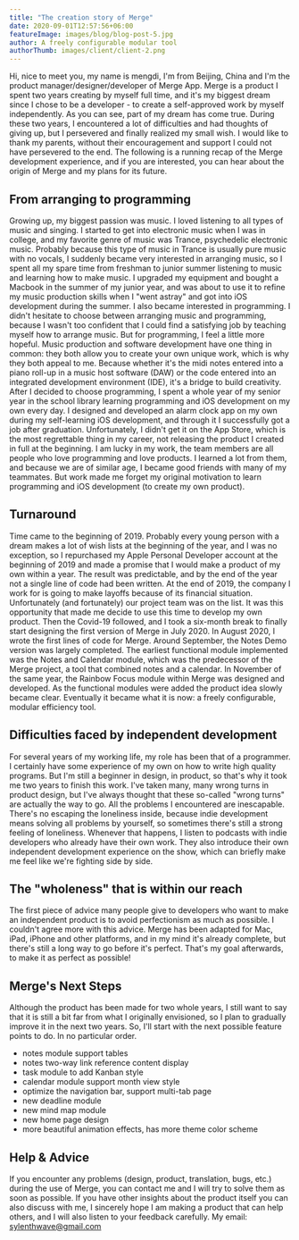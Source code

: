 ```yaml
---
title: "The creation story of Merge"
date: 2020-09-01T12:57:56+06:00
featureImage: images/blog/blog-post-5.jpg
author: A freely configurable modular tool
authorThumb: images/client/client-2.png
---
```


Hi, nice to meet you, my name is mengdi, I'm from Beijing, China and I'm the product manager/designer/developer of Merge App. Merge is a product I spent two years creating by myself full time, and it's my biggest dream since I chose to be a developer - to create a self-approved work by myself independently. As you can see, part of my dream has come true. During these two years, I encountered a lot of difficulties and had thoughts of giving up, but I persevered and finally realized my small wish. I would like to thank my parents, without their encouragement and support I could not have persevered to the end. The following is a running recap of the Merge development experience, and if you are interested, you can hear about the origin of Merge and my plans for its future.

## From arranging to programming
Growing up, my biggest passion was music. I loved listening to all types of music and singing. I started to get into electronic music when I was in college, and my favorite genre of music was Trance, psychedelic electronic music. Probably because this type of music in Trance is usually pure music with no vocals, I suddenly became very interested in arranging music, so I spent all my spare time from freshman to junior summer listening to music and learning how to make music. I upgraded my equipment and bought a Macbook in the summer of my junior year, and was about to use it to refine my music production skills when I "went astray" and got into iOS development during the summer. I also became interested in programming. I didn't hesitate to choose between arranging music and programming, because I wasn't too confident that I could find a satisfying job by teaching myself how to arrange music. But for programming, I feel a little more hopeful. Music production and software development have one thing in common: they both allow you to create your own unique work, which is why they both appeal to me. Because whether it's the midi notes entered into a piano roll-up in a music host software (DAW) or the code entered into an integrated development environment (IDE), it's a bridge to build creativity.
After I decided to choose programming, I spent a whole year of my senior year in the school library learning programming and iOS development on my own every day. I designed and developed an alarm clock app on my own during my self-learning iOS development, and through it I successfully got a job after graduation. Unfortunately, I didn't get it on the App Store, which is the most regrettable thing in my career, not releasing the product I created in full at the beginning.
I am lucky in my work, the team members are all people who love programming and love products. I learned a lot from them, and because we are of similar age, I became good friends with many of my teammates. But work made me forget my original motivation to learn programming and iOS development (to create my own product).

## Turnaround
Time came to the beginning of 2019. Probably every young person with a dream makes a lot of wish lists at the beginning of the year, and I was no exception, so I repurchased my Apple Personal Developer account at the beginning of 2019 and made a promise that I would make a product of my own within a year. The result was predictable, and by the end of the year not a single line of code had been written.
At the end of 2019, the company I work for is going to make layoffs because of its financial situation. Unfortunately (and fortunately) our project team was on the list. It was this opportunity that made me decide to use this time to develop my own product. Then the Covid-19 followed, and I took a six-month break to finally start designing the first version of Merge in July 2020.
In August 2020, I wrote the first lines of code for Merge. Around September, the Notes Demo version was largely completed. The earliest functional module implemented was the Notes and Calendar module, which was the predecessor of the Merge project, a tool that combined notes and a calendar. In November of the same year, the Rainbow Focus module within Merge was designed and developed. As the functional modules were added the product idea slowly became clear. Eventually it became what it is now: a freely configurable, modular efficiency tool.

## Difficulties faced by independent development
For several years of my working life, my role has been that of a programmer. I certainly have some experience of my own on how to write high quality programs. But I'm still a beginner in design, in product, so that's why it took me two years to finish this work. I've taken many, many wrong turns in product design, but I've always thought that these so-called "wrong turns" are actually the way to go. All the problems I encountered are inescapable.
There's no escaping the loneliness inside, because indie development means solving all problems by yourself, so sometimes there's still a strong feeling of loneliness. Whenever that happens, I listen to podcasts with indie developers who already have their own work. They also introduce their own independent development experience on the show, which can briefly make me feel like we're fighting side by side.

## The "wholeness" that is within our reach
The first piece of advice many people give to developers who want to make an independent product is to avoid perfectionism as much as possible. I couldn't agree more with this advice. Merge has been adapted for Mac, iPad, iPhone and other platforms, and in my mind it's already complete, but there's still a long way to go before it's perfect. That's my goal afterwards, to make it as perfect as possible!

## Merge's Next Steps
Although the product has been made for two whole years, I still want to say that it is still a bit far from what I originally envisioned, so I plan to gradually improve it in the next two years. So, I'll start with the next possible feature points to do. In no particular order.
* notes module support tables
* notes two-way link reference content display
* task module to add Kanban style
* calendar module support month view style
* optimize the navigation bar, support multi-tab page
* new deadline module
* new mind map module
* new home page design
* more beautiful animation effects, has more theme color scheme

## Help & Advice
If you encounter any problems (design, product, translation, bugs, etc.) during the use of Merge, you can contact me and I will try to solve them as soon as possible. If you have other insights about the product itself you can also discuss with me, I sincerely hope I am making a product that can help others, and I will also listen to your feedback carefully. My email: sylenthwave@gmail.com


